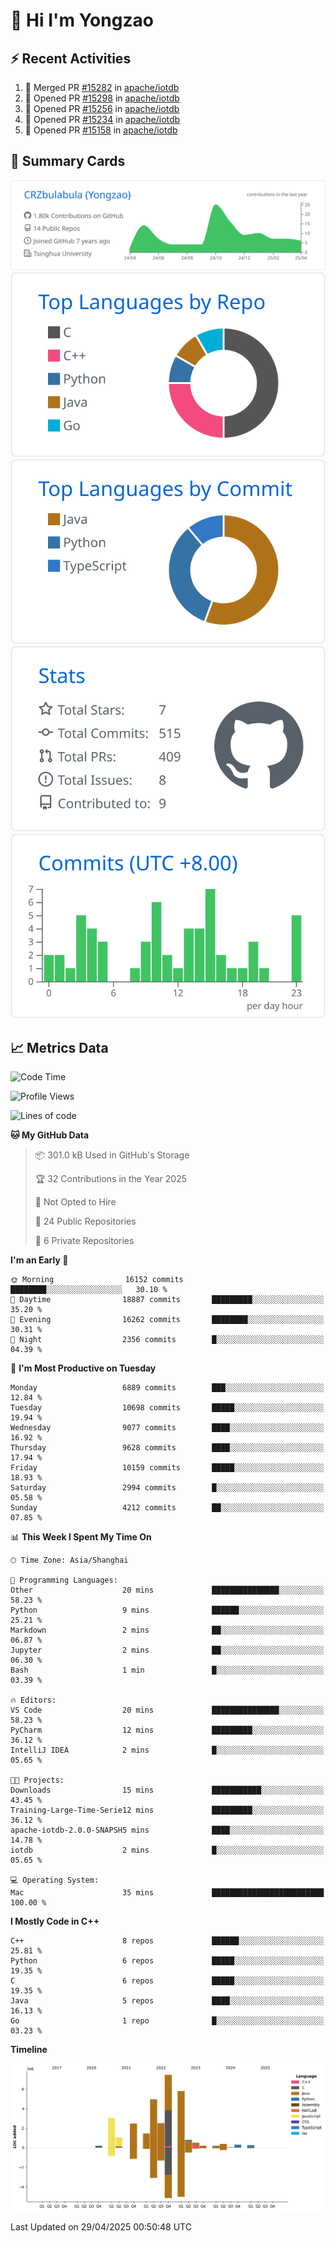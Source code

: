 # 👋 Hi I'm Yongzao

## ⚡ Recent Activities
<!--START_SECTION:activity-->
1. 🎉 Merged PR [#15282](https://github.com/apache/iotdb/pull/15282) in [apache/iotdb](https://github.com/apache/iotdb)
2. 💪 Opened PR [#15298](https://github.com/apache/iotdb/pull/15298) in [apache/iotdb](https://github.com/apache/iotdb)
3. 💪 Opened PR [#15256](https://github.com/apache/iotdb/pull/15256) in [apache/iotdb](https://github.com/apache/iotdb)
4. 💪 Opened PR [#15234](https://github.com/apache/iotdb/pull/15234) in [apache/iotdb](https://github.com/apache/iotdb)
5. 💪 Opened PR [#15158](https://github.com/apache/iotdb/pull/15158) in [apache/iotdb](https://github.com/apache/iotdb)
<!--END_SECTION:activity-->

## 🎑 Summary Cards

[![](https://raw.githubusercontent.com/CRZbulabula/CRZbulabula/main/profile-summary-card-output/github/0-profile-details.svg)](https://github.com/vn7n24fzkq/github-profile-summary-cards)
[![](https://raw.githubusercontent.com/CRZbulabula/CRZbulabula/main/profile-summary-card-output/github/1-repos-per-language.svg)](https://github.com/vn7n24fzkq/github-profile-summary-cards) [![](https://raw.githubusercontent.com/CRZbulabula/CRZbulabula/main/profile-summary-card-output/github/2-most-commit-language.svg)](https://github.com/vn7n24fzkq/github-profile-summary-cards)
[![](https://raw.githubusercontent.com/CRZbulabula/CRZbulabula/main/profile-summary-card-output/github/3-stats.svg)](https://github.com/vn7n24fzkq/github-profile-summary-cards) [![](https://raw.githubusercontent.com/CRZbulabula/CRZbulabula/main/profile-summary-card-output/github/4-productive-time.svg)](https://github.com/vn7n24fzkq/github-profile-summary-cards)

## 📈 Metrics Data

<!--START_SECTION:waka-->
![Code Time](http://img.shields.io/badge/Code%20Time-850%20hrs%206%20mins-blue)

![Profile Views](http://img.shields.io/badge/Profile%20Views-0-blue)

![Lines of code](https://img.shields.io/badge/From%20Hello%20World%20I%27ve%20Written-31.3%20million%20lines%20of%20code-blue)

**🐱 My GitHub Data** 

> 📦 301.0 kB Used in GitHub's Storage 
 > 
> 🏆 32 Contributions in the Year 2025
 > 
> 🚫 Not Opted to Hire
 > 
> 📜 24 Public Repositories 
 > 
> 🔑 6 Private Repositories 
 > 
**I'm an Early 🐤** 

```text
🌞 Morning                16152 commits       ████████░░░░░░░░░░░░░░░░░   30.10 % 
🌆 Daytime                18887 commits       █████████░░░░░░░░░░░░░░░░   35.20 % 
🌃 Evening                16262 commits       ████████░░░░░░░░░░░░░░░░░   30.31 % 
🌙 Night                  2356 commits        █░░░░░░░░░░░░░░░░░░░░░░░░   04.39 % 
```
📅 **I'm Most Productive on Tuesday** 

```text
Monday                   6889 commits        ███░░░░░░░░░░░░░░░░░░░░░░   12.84 % 
Tuesday                  10698 commits       █████░░░░░░░░░░░░░░░░░░░░   19.94 % 
Wednesday                9077 commits        ████░░░░░░░░░░░░░░░░░░░░░   16.92 % 
Thursday                 9628 commits        ████░░░░░░░░░░░░░░░░░░░░░   17.94 % 
Friday                   10159 commits       █████░░░░░░░░░░░░░░░░░░░░   18.93 % 
Saturday                 2994 commits        █░░░░░░░░░░░░░░░░░░░░░░░░   05.58 % 
Sunday                   4212 commits        ██░░░░░░░░░░░░░░░░░░░░░░░   07.85 % 
```


📊 **This Week I Spent My Time On** 

```text
🕑︎ Time Zone: Asia/Shanghai

💬 Programming Languages: 
Other                    20 mins             ███████████████░░░░░░░░░░   58.23 % 
Python                   9 mins              ██████░░░░░░░░░░░░░░░░░░░   25.21 % 
Markdown                 2 mins              ██░░░░░░░░░░░░░░░░░░░░░░░   06.87 % 
Jupyter                  2 mins              ██░░░░░░░░░░░░░░░░░░░░░░░   06.30 % 
Bash                     1 min               █░░░░░░░░░░░░░░░░░░░░░░░░   03.39 % 

🔥 Editors: 
VS Code                  20 mins             ███████████████░░░░░░░░░░   58.23 % 
PyCharm                  12 mins             █████████░░░░░░░░░░░░░░░░   36.12 % 
IntelliJ IDEA            2 mins              █░░░░░░░░░░░░░░░░░░░░░░░░   05.65 % 

🐱‍💻 Projects: 
Downloads                15 mins             ███████████░░░░░░░░░░░░░░   43.45 % 
Training-Large-Time-Serie12 mins             █████████░░░░░░░░░░░░░░░░   36.12 % 
apache-iotdb-2.0.0-SNAPSH5 mins              ████░░░░░░░░░░░░░░░░░░░░░   14.78 % 
iotdb                    2 mins              █░░░░░░░░░░░░░░░░░░░░░░░░   05.65 % 

💻 Operating System: 
Mac                      35 mins             █████████████████████████   100.00 % 
```

**I Mostly Code in C++** 

```text
C++                      8 repos             ██████░░░░░░░░░░░░░░░░░░░   25.81 % 
Python                   6 repos             █████░░░░░░░░░░░░░░░░░░░░   19.35 % 
C                        6 repos             █████░░░░░░░░░░░░░░░░░░░░   19.35 % 
Java                     5 repos             ████░░░░░░░░░░░░░░░░░░░░░   16.13 % 
Go                       1 repo              █░░░░░░░░░░░░░░░░░░░░░░░░   03.23 % 
```



**Timeline**

![Lines of Code chart](https://raw.githubusercontent.com/CRZbulabula/CRZbulabula/main/assets/bar_graph.png)


 Last Updated on 29/04/2025 00:50:48 UTC
<!--END_SECTION:waka-->

